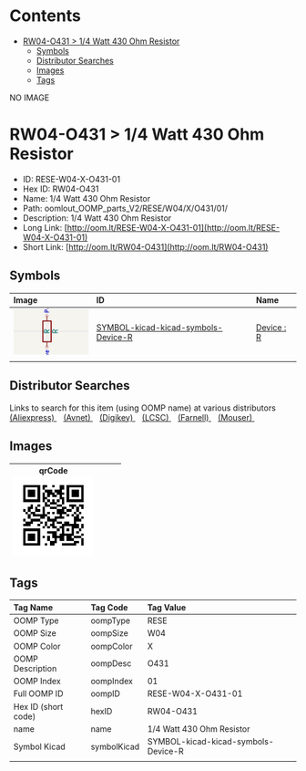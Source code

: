 



Contents
========

* [RW04-O431 > 1/4 Watt 430 Ohm Resistor](#rw04-o431--14-watt-430-ohm-resistor)
	* [Symbols](#symbols)
	* [Distributor Searches](#distributor-searches)
	* [Images](#images)
	* [Tags](#tags)
  
NO IMAGE  
# RW04-O431 > 1/4 Watt 430 Ohm Resistor

- ID: RESE-W04-X-O431-01
- Hex ID: RW04-O431
- Name: 1/4 Watt 430 Ohm Resistor
- Path: oomlout_OOMP_parts_V2/RESE/W04/X/O431/01/
- Description: 1/4 Watt 430 Ohm Resistor
- Long Link: [http://oom.lt/RESE-W04-X-O431-01](http://oom.lt/RESE-W04-X-O431-01)
- Short Link: [http://oom.lt/RW04-O431](http://oom.lt/RW04-O431)

## Symbols
  

|Image|ID|Name|
| :--- | :--- | :--- |
|[![](https://raw.githubusercontent.com/oomlout/oomlout_OOMP_eda_V2/main/SYMBOL/kicad/kicad-symbols/Device/R/image_140.png)](https://github.com/oomlout/oomlout_OOMP_eda_V2/tree/main/SYMBOL/kicad/kicad-symbols/Device/R/)|[SYMBOL-kicad-kicad-symbols-Device-R](https://github.com/oomlout/oomlout_OOMP_eda_V2/tree/main/SYMBOL/kicad/kicad-symbols/Device/R/)|[Device : R](https://github.com/oomlout/oomlout_OOMP_eda_V2/tree/main/SYMBOL/kicad/kicad-symbols/Device/R/)|
||||

## Distributor Searches
  
Links to search for this item (using OOMP name) at various distributors  
[(Aliexpress) ](https://www.aliexpress.com/wholesale?SearchText=11171/4+Watt+430+Ohm+Resistor)&nbsp;&nbsp;&nbsp;[(Avnet) ](https://www.avnet.com/shop/us/search/1/4+Watt+430+Ohm+Resistor)&nbsp;&nbsp;&nbsp;[(Digikey) ](https://www.digikey.co.uk/en/products/result?s=1/4+Watt+430+Ohm+Resistor)&nbsp;&nbsp;&nbsp;[(LCSC) ](https://www.lcsc.com/search?q=1/4+Watt+430+Ohm+Resistor)&nbsp;&nbsp;&nbsp;[(Farnell) ](https://uk.farnell.com/search?st=1/4+Watt+430+Ohm+Resistor)&nbsp;&nbsp;&nbsp;[(Mouser) ](https://www.mouser.com/c/?q=1/4+Watt+430+Ohm+Resistor)&nbsp;&nbsp;&nbsp;
## Images
  

|qrCode<br>[![](https://raw.githubusercontent.com/oomlout/oomlout_OOMP_parts_V2/main/RESE/W04/X/O431/01/qrCode_140.png)](https://github.com/oomlout/oomlout_OOMP_parts_V2/tree/main/RESE/W04/X/O431/01/qrCode.png)||||
| :---: | :---: | :---: | :---: |

## Tags
  

|Tag Name|Tag Code|Tag Value|
| :--- | :--- | :--- |
|OOMP Type|oompType|RESE|
|OOMP Size|oompSize|W04|
|OOMP Color|oompColor|X|
|OOMP Description|oompDesc|O431|
|OOMP Index|oompIndex|01|
|Full OOMP ID|oompID|RESE-W04-X-O431-01|
|Hex ID (short code)|hexID|RW04-O431|
|name|name|1/4 Watt 430 Ohm Resistor|
|Symbol Kicad|symbolKicad|SYMBOL-kicad-kicad-symbols-Device-R|
||||

